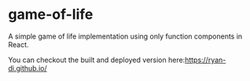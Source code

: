 # game-of-life
A simple game of life implementation using only function components in React.

You can checkout the built and deployed version here:<https://ryan-di.github.io/>
